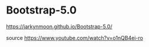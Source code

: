 # Bootstrap-5.0
https://jarkynmoon.github.io/Bootstrap-5.0/

source https://www.youtube.com/watch?v=o1nQB4ei-ro
